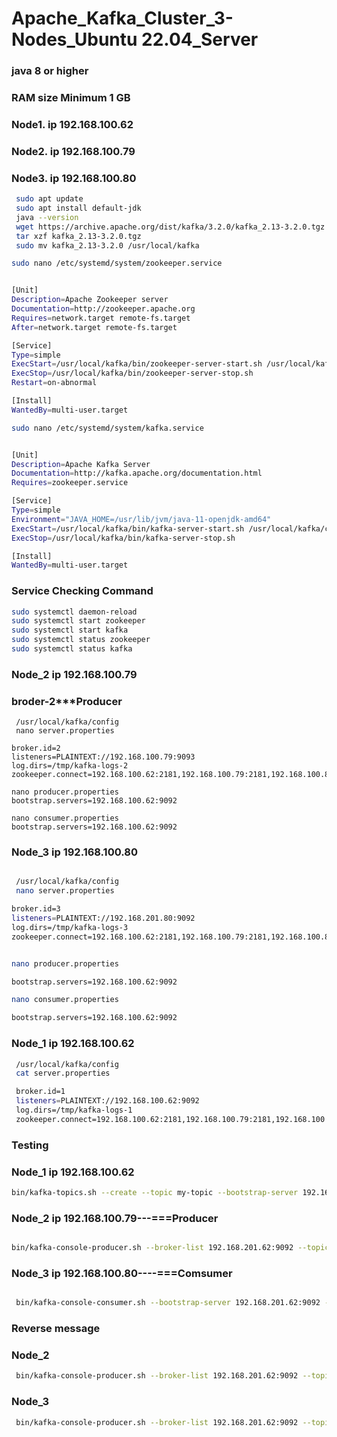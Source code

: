 # Apache_Kafka_Cluster_3-Nodes_Ubuntu 22.04_Server

### java 8 or higher
### RAM size Minimum 1 GB

### Node1. ip 192.168.100.62 
### Node2. ip 192.168.100.79
### Node3. ip 192.168.100.80


```bash
 sudo apt update  
 sudo apt install default-jdk 
 java --version 
 wget https://archive.apache.org/dist/kafka/3.2.0/kafka_2.13-3.2.0.tgz
 tar xzf kafka_2.13-3.2.0.tgz 
 sudo mv kafka_2.13-3.2.0 /usr/local/kafka

```



 ```bash
 sudo nano /etc/systemd/system/zookeeper.service
```
```bash

[Unit]
Description=Apache Zookeeper server
Documentation=http://zookeeper.apache.org
Requires=network.target remote-fs.target
After=network.target remote-fs.target

[Service]
Type=simple
ExecStart=/usr/local/kafka/bin/zookeeper-server-start.sh /usr/local/kafka/config/zookeeper.properties
ExecStop=/usr/local/kafka/bin/zookeeper-server-stop.sh
Restart=on-abnormal

[Install]
WantedBy=multi-user.target

```

```bash
sudo nano /etc/systemd/system/kafka.service
```
```bash 

[Unit]
Description=Apache Kafka Server
Documentation=http://kafka.apache.org/documentation.html
Requires=zookeeper.service

[Service]
Type=simple
Environment="JAVA_HOME=/usr/lib/jvm/java-11-openjdk-amd64"
ExecStart=/usr/local/kafka/bin/kafka-server-start.sh /usr/local/kafka/config/server.properties
ExecStop=/usr/local/kafka/bin/kafka-server-stop.sh

[Install]
WantedBy=multi-user.target
```



### Service  Checking Command
 ```bash
sudo systemctl daemon-reload 
 sudo systemctl start zookeeper 
 sudo systemctl start kafka 
 sudo systemctl status zookeeper 
 sudo systemctl status kafka
```


### Node_2 ip 192.168.100.79
### broder-2***Producer
```
 /usr/local/kafka/config
 nano server.properties

broker.id=2
listeners=PLAINTEXT://192.168.100.79:9093
log.dirs=/tmp/kafka-logs-2
zookeeper.connect=192.168.100.62:2181,192.168.100.79:2181,192.168.100.80:2181
```

```
nano producer.properties
bootstrap.servers=192.168.100.62:9092
```
```
nano consumer.properties
bootstrap.servers=192.168.100.62:9092
```


### Node_3 ip 192.168.100.80

```bash

 /usr/local/kafka/config
 nano server.properties
```
```bash
broker.id=3
listeners=PLAINTEXT://192.168.201.80:9092
log.dirs=/tmp/kafka-logs-3
zookeeper.connect=192.168.100.62:2181,192.168.100.79:2181,192.168.100.80:2181
```
```bash

nano producer.properties
```
```bash
bootstrap.servers=192.168.100.62:9092
```
```bash
nano consumer.properties
```
```bash
bootstrap.servers=192.168.100.62:9092
```


### Node_1 ip 192.168.100.62
```bash
 /usr/local/kafka/config
 cat server.properties
```
```bash
 broker.id=1
 listeners=PLAINTEXT://192.168.100.62:9092
 log.dirs=/tmp/kafka-logs-1
 zookeeper.connect=192.168.100.62:2181,192.168.100.79:2181,192.168.100.80:2181
 ```



### Testing
### Node_1 ip 192.168.100.62
```bash
bin/kafka-topics.sh --create --topic my-topic --bootstrap-server 192.168.201.62:9092 --replication-factor 1 --partitions 3

```
### Node_2 ip 192.168.100.79---===Producer
```bash

bin/kafka-console-producer.sh --broker-list 192.168.201.62:9092 --topic my-topic
```


### Node_3 ip 192.168.100.80----===Comsumer
```bash

 bin/kafka-console-consumer.sh --bootstrap-server 192.168.201.62:9092 --topic my-topic --from-beginning 
 ```

### Reverse message

### Node_2
```bash
 bin/kafka-console-producer.sh --broker-list 192.168.201.62:9092 --topic my-topic | bin/kafka-console-consumer.sh --bootstrap-server 192.168.201.62:9092 --topic my-topic --from-beginning
 ```
### Node_3
```bash
 bin/kafka-console-producer.sh --broker-list 192.168.201.62:9092 --topic my-topic | bin/kafka-console-consumer.sh --bootstrap-server 192.168.201.62:9092 --topic my-topic --from-beginning

 ```



